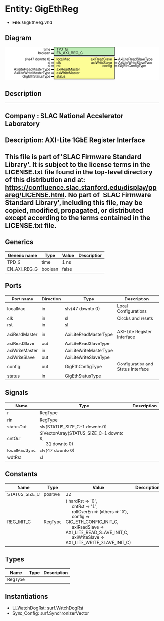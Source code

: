 # Entity: GigEthReg

- **File**: GigEthReg.vhd
## Diagram

![Diagram](GigEthReg.svg "Diagram")
## Description

-----------------------------------------------------------------------------
 Company    : SLAC National Accelerator Laboratory
-----------------------------------------------------------------------------
 Description: AXI-Lite 1GbE Register Interface
-----------------------------------------------------------------------------
 This file is part of 'SLAC Firmware Standard Library'.
 It is subject to the license terms in the LICENSE.txt file found in the
 top-level directory of this distribution and at:
    https://confluence.slac.stanford.edu/display/ppareg/LICENSE.html.
 No part of 'SLAC Firmware Standard Library', including this file,
 may be copied, modified, propagated, or distributed except according to
 the terms contained in the LICENSE.txt file.
-----------------------------------------------------------------------------
## Generics

| Generic name | Type    | Value | Description |
| ------------ | ------- | ----- | ----------- |
| TPD_G        | time    | 1 ns  |             |
| EN_AXI_REG_G | boolean | false |             |
## Ports

| Port name      | Direction | Type                   | Description                        |
| -------------- | --------- | ---------------------- | ---------------------------------- |
| localMac       | in        | slv(47 downto 0)       | Local Configurations               |
| clk            | in        | sl                     | Clocks and resets                  |
| rst            | in        | sl                     |                                    |
| axiReadMaster  | in        | AxiLiteReadMasterType  | AXI-Lite Register Interface        |
| axiReadSlave   | out       | AxiLiteReadSlaveType   |                                    |
| axiWriteMaster | in        | AxiLiteWriteMasterType |                                    |
| axiWriteSlave  | out       | AxiLiteWriteSlaveType  |                                    |
| config         | out       | GigEthConfigType       | Configuration and Status Interface |
| status         | in        | GigEthStatusType       |                                    |
## Signals

| Name         | Type                                                                                     | Description |
| ------------ | ---------------------------------------------------------------------------------------- | ----------- |
| r            | RegType                                                                                  |             |
| rin          | RegType                                                                                  |             |
| statusOut    | slv(STATUS_SIZE_C-1 downto 0)                                                            |             |
| cntOut       | SlVectorArray(STATUS_SIZE_C-1 downto 0,<br><span style="padding-left:20px"> 31 downto 0) |             |
| localMacSync | slv(47 downto 0)                                                                         |             |
| wdtRst       | sl                                                                                       |             |
## Constants

| Name          | Type     | Value                                                                                                                                                                                                                                                                                                                                                                                                                                       | Description |
| ------------- | -------- | ------------------------------------------------------------------------------------------------------------------------------------------------------------------------------------------------------------------------------------------------------------------------------------------------------------------------------------------------------------------------------------------------------------------------------------------- | ----------- |
| STATUS_SIZE_C | positive |  32                                                                                                                                                                                                                                                                                                                                                                                                                                         |             |
| REG_INIT_C    | RegType  |  (       hardRst       => '0',<br><span style="padding-left:20px">       cntRst        => '1',<br><span style="padding-left:20px">       rollOverEn    => (others => '0'),<br><span style="padding-left:20px">       config        => GIG_ETH_CONFIG_INIT_C,<br><span style="padding-left:20px">       axiReadSlave  => AXI_LITE_READ_SLAVE_INIT_C,<br><span style="padding-left:20px">       axiWriteSlave => AXI_LITE_WRITE_SLAVE_INIT_C) |             |
## Types

| Name    | Type | Description |
| ------- | ---- | ----------- |
| RegType |      |             |
## Instantiations

- U_WatchDogRst: surf.WatchDogRst
- Sync_Config: surf.SynchronizerVector
